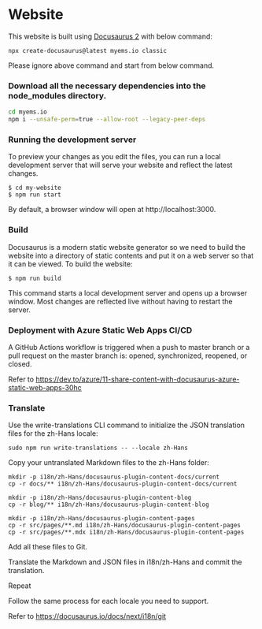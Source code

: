 # Website

This website is built using [Docusaurus 2](https://docusaurus.io/) with below command:

```
npx create-docusaurus@latest myems.io classic
```

Please ignore above command and start from below command.

### Download all the necessary dependencies into the node_modules directory.
```bash
cd myems.io
npm i --unsafe-perm=true --allow-root --legacy-peer-deps
```

### Running the development server

To preview your changes as you edit the files, you can run a local development server that will serve your website and reflect the latest changes.
```
$ cd my-website
$ npm run start
```
By default, a browser window will open at http://localhost:3000.

### Build

Docusaurus is a modern static website generator so we need to build the website into a directory of static contents and put it on a web server so that it can be viewed. To build the website:
```
$ npm run build
```

This command starts a local development server and opens up a browser window. Most changes are reflected live without having to restart the server.

### Deployment with Azure Static Web Apps CI/CD

A GitHub Actions workflow is triggered when a push to master branch or a pull request on the master branch is: opened, synchronized, reopened, or closed.

Refer to https://dev.to/azure/11-share-content-with-docusaurus-azure-static-web-apps-30hc

### Translate

Use the write-translations CLI command to initialize the JSON translation files for the zh-Hans locale:
```
sudo npm run write-translations -- --locale zh-Hans
```

Copy your untranslated Markdown files to the zh-Hans folder:

```
mkdir -p i18n/zh-Hans/docusaurus-plugin-content-docs/current
cp -r docs/** i18n/zh-Hans/docusaurus-plugin-content-docs/current

mkdir -p i18n/zh-Hans/docusaurus-plugin-content-blog
cp -r blog/** i18n/zh-Hans/docusaurus-plugin-content-blog

mkdir -p i18n/zh-Hans/docusaurus-plugin-content-pages
cp -r src/pages/**.md i18n/zh-Hans/docusaurus-plugin-content-pages
cp -r src/pages/**.mdx i18n/zh-Hans/docusaurus-plugin-content-pages
```

Add all these files to Git.

Translate the Markdown and JSON files in i18n/zh-Hans and commit the translation.

Repeat

Follow the same process for each locale you need to support.

Refer to https://docusaurus.io/docs/next/i18n/git
